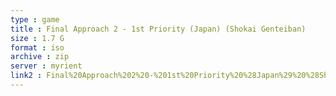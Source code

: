 ```yaml
---
type : game
title : Final Approach 2 - 1st Priority (Japan) (Shokai Genteiban)
size : 1.7 G
format : iso
archive : zip
server : myrient
link2 : Final%20Approach%202%20-%201st%20Priority%20%28Japan%29%20%28Shokai%20Genteiban%29
---
```


